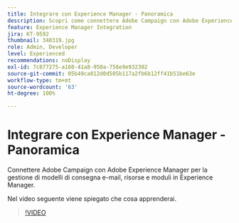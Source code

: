 ```yaml
---
title: Integrare con Experience Manager - Panoramica
description: Scopri come connettere Adobe Campaign con Adobe Experience Manager per gestire i modelli di consegna e-mail, le risorse e i moduli in Experience Manager.
feature: Experience Manager Integration
jira: KT-9592
thumbnail: 340319.jpg
role: Admin, Developer
level: Experienced
recommendations: noDisplay
exl-id: 7c877275-a160-41a8-950a-756e9e932302
source-git-commit: 05b49ca012d0d505b117a2fb6b12ff41b51be63e
workflow-type: tm+mt
source-wordcount: '63'
ht-degree: 100%

---
```


# Integrare con Experience Manager - Panoramica

Connettere Adobe Campaign con Adobe Experience Manager per la gestione di modelli di consegna e-mail, risorse e moduli in Experience Manager.

Nel video seguente viene spiegato che cosa apprenderai.

>[!VIDEO](https://video.tv.adobe.com/v/340319?quality=12&learn=on)
